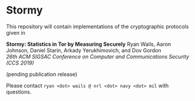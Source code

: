 # Stormy #

This repository will contain implementations of the cryptographic protocols
given in

**Stormy: Statistics in Tor by Measuring Securely**
Ryan Wails, Aaron Johnson, Daniel Starin, Arkady Yerukhimovich, and Dov Gordon  
*26th ACM SIGSAC Conference on Computer and Communications Security (CCS 2019)*

(pending publication release)

Please contact `ryan <dot> wails @ nrl <dot> navy <dot> mil` with questions.
